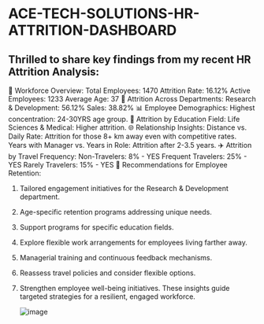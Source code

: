 # ACE-TECH-SOLUTIONS-HR-ATTRITION-DASHBOARD
## Thrilled to share key findings from my recent HR Attrition Analysis:
🌟 Workforce Overview:
Total Employees: 1470
Attrition Rate: 16.12%
Active Employees: 1233
Average Age: 37
🏢 Attrition Across Departments:
Research & Development: 56.12%
Sales: 38.82%
📊 Employee Demographics:
Highest concentration: 24-30YRS age group.
📘 Attrition by Education Field:
Life Sciences & Medical: Higher attrition.
🌐 Relationship Insights:
Distance vs. Daily Rate: Attrition for those 8+ km away even with competitive rates.
Years with Manager vs. Years in Role: Attrition after 2-3.5 years.
✈️ Attrition by Travel Frequency:
Non-Travelers: 8% - YES
Frequent Travelers: 25% - YES
Rarely Travelers: 15% - YES
🚀 Recommendations for Employee Retention:
1. Tailored engagement initiatives for the Research & Development department.
2. Age-specific retention programs addressing unique needs.
3. Support programs for specific education fields.
4. Explore flexible work arrangements for employees living farther away.
5. Managerial training and continuous feedback mechanisms.
6. Reassess travel policies and consider flexible options.
7. Strengthen employee well-being initiatives.
These insights guide targeted strategies for a resilient, engaged workforce.




      ![image](https://github.com/JoanHub-A/ACE-TECH-SOLUTIONS-HR-ATTRITION-DASHBOARD/assets/146455077/97fe941f-ab14-4814-ac8a-db04e8e8f2d1)
                                                                             
